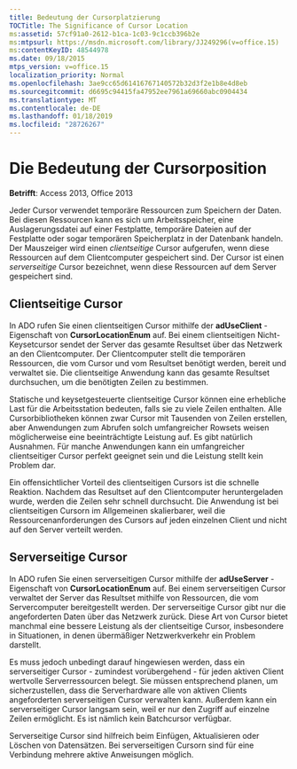 ```yaml
---
title: Bedeutung der Cursorplatzierung
TOCTitle: The Significance of Cursor Location
ms:assetid: 57cf91a0-2612-b1ca-1c03-9c1ccb396b2e
ms:mtpsurl: https://msdn.microsoft.com/library/JJ249296(v=office.15)
ms:contentKeyID: 48544978
ms.date: 09/18/2015
mtps_version: v=office.15
localization_priority: Normal
ms.openlocfilehash: 3ae9cc65d61416767140572b32d3f2e1b8e4d8eb
ms.sourcegitcommit: d6695c94415fa47952ee7961a69660abc0904434
ms.translationtype: MT
ms.contentlocale: de-DE
ms.lasthandoff: 01/18/2019
ms.locfileid: "28726267"
---
```

# <a name="significance-of-cursor-location"></a>Die Bedeutung der Cursorposition

**Betrifft**: Access 2013, Office 2013

Jeder Cursor verwendet temporäre Ressourcen zum Speichern der Daten. Bei diesen Ressourcen kann es sich um Arbeitsspeicher, eine Auslagerungsdatei auf einer Festplatte, temporäre Dateien auf der Festplatte oder sogar temporären Speicherplatz in der Datenbank handeln. Der Mauszeiger wird einen *clientseitige* Cursor aufgerufen, wenn diese Ressourcen auf dem Clientcomputer gespeichert sind. Der Cursor ist einen *serverseitige* Cursor bezeichnet, wenn diese Ressourcen auf dem Server gespeichert sind.

## <a name="client-side-cursors"></a>Clientseitige Cursor

In ADO rufen Sie einen clientseitigen Cursor mithilfe der **adUseClient** -Eigenschaft von **CursorLocationEnum** auf. Bei einem clientseitigen Nicht-Keysetcursor sendet der Server das gesamte Resultset über das Netzwerk an den Clientcomputer. Der Clientcomputer stellt die temporären Ressourcen, die vom Cursor und vom Resultset benötigt werden, bereit und verwaltet sie. Die clientseitige Anwendung kann das gesamte Resultset durchsuchen, um die benötigten Zeilen zu bestimmen.

Statische und keysetgesteuerte clientseitige Cursor können eine erhebliche Last für die Arbeitsstation bedeuten, falls sie zu viele Zeilen enthalten. Alle Cursorbibliotheken können zwar Cursor mit Tausenden von Zeilen erstellen, aber Anwendungen zum Abrufen solch umfangreicher Rowsets weisen möglicherweise eine beeinträchtigte Leistung auf. Es gibt natürlich Ausnahmen. Für manche Anwendungen kann ein umfangreicher clientseitiger Cursor perfekt geeignet sein und die Leistung stellt kein Problem dar.

Ein offensichtlicher Vorteil des clientseitigen Cursors ist die schnelle Reaktion. Nachdem das Resultset auf den Clientcomputer heruntergeladen wurde, werden die Zeilen sehr schnell durchsucht. Die Anwendung ist bei clientseitigen Cursorn im Allgemeinen skalierbarer, weil die Ressourcenanforderungen des Cursors auf jeden einzelnen Client und nicht auf den Server verteilt werden.

## <a name="server-side-cursors"></a>Serverseitige Cursor

In ADO rufen Sie einen serverseitigen Cursor mithilfe der **adUseServer** -Eigenschaft von **CursorLocationEnum** auf. Bei einem serverseitigen Cursor verwaltet der Server das Resultset mithilfe von Ressourcen, die vom Servercomputer bereitgestellt werden. Der serverseitige Cursor gibt nur die angeforderten Daten über das Netzwerk zurück. Diese Art von Cursor bietet manchmal eine bessere Leistung als der clientseitige Cursor, insbesondere in Situationen, in denen übermäßiger Netzwerkverkehr ein Problem darstellt.

Es muss jedoch unbedingt darauf hingewiesen werden, dass ein serverseitiger Cursor - zumindest vorübergehend - für jeden aktiven Client wertvolle Serverressourcen belegt. Sie müssen entsprechend planen, um sicherzustellen, dass die Serverhardware alle von aktiven Clients angeforderten serverseitigen Cursor verwalten kann. Außerdem kann ein serverseitiger Cursor langsam sein, weil er nur den Zugriff auf einzelne Zeilen ermöglicht. Es ist nämlich kein Batchcursor verfügbar.

Serverseitige Cursor sind hilfreich beim Einfügen, Aktualisieren oder Löschen von Datensätzen. Bei serverseitigen Cursorn sind für eine Verbindung mehrere aktive Anweisungen möglich.

